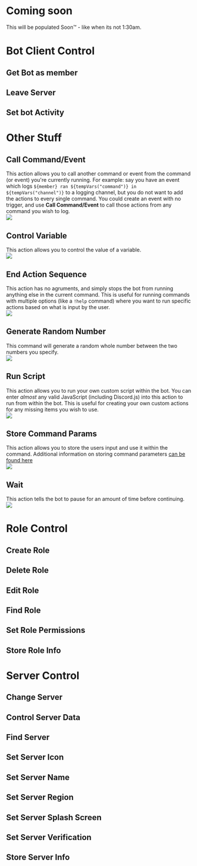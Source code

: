 # Coming soon
This will be populated Soon™ - like when its not 1:30am.

# Bot Client Control
## Get Bot as member
## Leave Server
## Set bot Activity

# Other Stuff
## Call Command/Event
This action allows you to call another command or event from the command (or event) you're currently running. For example: say you have an event which logs `${member} ran ${tempVars("command")} in ${tempVars("channel")}` to a logging channel, but you do not want to add the actions to every single command. You could create an event with no trigger, and use **Call Command/Event** to call those actions from any command you wish to log.  
![](https://raw.githubusercontent.com/Silversunset01/dbm/master/screenshots/actions/callcommandevent.PNG)  
## Control Variable
This action allows you to control the value of a variable.  
![](https://raw.githubusercontent.com/Silversunset01/dbm/master/screenshots/actions/controlvariable.PNG)  
## End Action Sequence
This action has no agruments, and simply stops the bot from running anything else in the current command. This is useful for running commands with multiple options (like a `!help` command) where you want to run specific actions based on what is input by the user.  
![](https://raw.githubusercontent.com/Silversunset01/dbm/master/screenshots/actions/endactionsequence.PNG)  
## Generate Random Number
This command will generate a random whole number between the two numbers you specify.  
![](https://raw.githubusercontent.com/Silversunset01/dbm/master/screenshots/actions/generaterandomnumber.PNG)  
## Run Script
This action allows you to run your own custom script within the bot. You can enter *almost* any valid JavaScript (including Discord.js) into this action to run from within the bot. This is useful for creating your own custom actions for any missing items you wish to use.  
![](https://raw.githubusercontent.com/Silversunset01/dbm/master/screenshots/actions/runscript.PNG)  
## Store Command Params
This action allows you to store the users input and use it within the command. Additional information on storing command parameters [can be found here](https://silversunset.net/dbm/new/tutorials#store-command-parameters)  
![](https://raw.githubusercontent.com/Silversunset01/dbm/master/screenshots/actions/storecommandparams.PNG)  
## Wait
This action tells the bot to pause for an amount of time before continuing.
![](https://raw.githubusercontent.com/Silversunset01/dbm/master/screenshots/actions/wait.PNG)  

# Role Control
## Create Role
## Delete Role
## Edit Role
## Find Role
## Set Role Permissions
## Store Role Info

# Server Control
## Change Server
## Control Server Data
## Find Server
## Set Server Icon
## Set Server Name
## Set Server Region
## Set Server Splash Screen
## Set Server Verification
## Store Server Info
